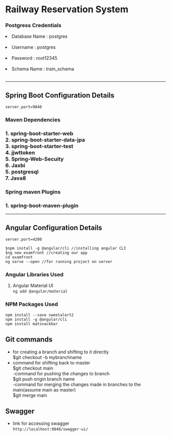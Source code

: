 
# Railway Reservation System
  <h3>Postgress Credentials</h3>
  <li>Database Name : postgres</li><br>
  <li>Username : postgres</li><br>
  <li>Password : root12345</li><br>
  <li>Schema Name : train_schema</li><br>
<hr>

## Spring Boot Configuration Details
``server.port=9848``
<h3>Maven Dependencies<h3>
1. spring-boot-starter-web<br>
2. spring-boot-starter-data-jpa<br>
3. spring-boot-starter-test<br>
4. jjwttoken<br>
5. Spring-Web-Secuity<br>
6. Jaxbi<br>
5. postgresql<br>
7. Java8

<h3>Spring maven Plugins<h3>
1. spring-boot-maven-plugin


<hr>

## Angular Configuration Details
```server.port=4200```
```
$npm install -g @angular/cli //installing angular CLI
$ng new examfront //creating our app
cd examfront
ng serve --open //for running project on server
```
### Angular Libraries Used
1. Angular Material UI <br>
``` ng add @angular/material ```
### NPM Packages Used
``` npm install --save sweetalert2 ``` <br>
``` npm install -g @angular/cli  ``` <br>
``` npm install matsnackbar  ```

## Git commands
  - for creating a branch and shifting to it directly<br>
  $git checkout -b mybranchname<br>
  - command for shifting back to master<br>
  $git checkout main<br>
  -command for pushing the changes to branch<br>
   $git push origin branch name<br>
  -command for merging the changes made in branches to the main(assume main as master)<br>
  $git merge main<br>
  
  ## Swagger
  - link for accessing swagger<br>
  ``` http://localhost:9848/swagger-ui/ ```

